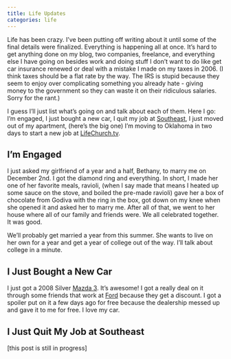 ```yaml
---
title: Life Updates
categories: life
---
```


Life has been crazy. I’ve been putting off writing about it until some of the final details were finalized. Everything is happening all at once. It’s hard to get anything done on my blog, two companies, freelance, and everything else I have going on besides work and doing stuff I don’t want to do like get car insurance renewed or deal with a mistake I made on my taxes in 2006. (I think taxes should be a flat rate by the way. The IRS is stupid because they seem to enjoy over complicating something you already hate - giving money to the government so they can waste it on their ridiculous salaries. Sorry for the rant.)

I guess I’ll just list what’s going on and talk about each of them. Here I go: I’m engaged, I just bought a new car, I quit my job at [Southeast](http://web.archive.org/web/20080109223404/http://southeastchristian.org/), I just moved out of my apartment, (here’s the big one) I’m moving to Oklahoma in two days to start a new job at [LifeChurch.tv](http://web.archive.org/web/20080109223404/http://lifechurch.tv/).

## I’m Engaged

I just asked my girlfriend of a year and a half, Bethany, to marry me on December 2nd. I got the diamond ring and everything. In short, I made her one of her favorite meals, ravioli, (when I say made that means I heated up some sauce on the stove, and boiled the pre-made ravioli) gave her a box of chocolate from Godiva with the ring in the box, got down on my knee when she opened it and asked her to marry me. After all of that, we went to her house where all of our family and friends were. We all celebrated together. It was good.

We’ll probably get married a year from this summer. She wants to live on her own for a year and get a year of college out of the way. I’ll talk about college in a minute.

## I Just Bought a New Car

I just got a 2008 Silver [Mazda 3](http://web.archive.org/web/20080109223404/http://www.mazdausa.com/MusaWeb/displayPage.action?pageParameter=modelsMain&vehicleCode=M3S). It’s awesome! I got a really deal on it through some friends that work at [Ford](http://web.archive.org/web/20080109223404/http://ford.com/) because they get a discount. I got a spoiler put on it a few days ago for free because the dealership messed up and gave it to me for free. I love my car.

## I Just Quit My Job at Southeast

[this post is still in progress]
